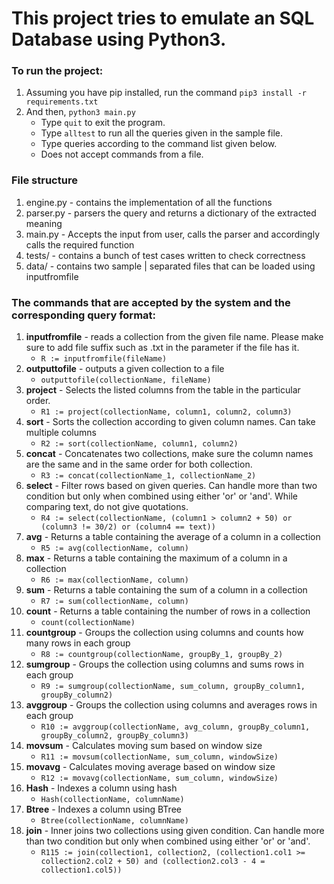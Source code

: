# This project tries to emulate an SQL Database using Python3. 
### To run the project:
1. Assuming you have pip installed, run the command `pip3 install -r requirements.txt`
2. And then, `python3 main.py`
    - Type `quit` to exit the program.
    - Type `alltest` to run all the queries given in the sample file.
    - Type queries according to the command list given below.
    - Does not accept commands from a file.
    
### File structure
1. engine.py - contains the implementation of all the functions
2. parser.py - parsers the query and returns a dictionary of the extracted meaning
3. main.py - Accepts the input from user, calls the parser and accordingly calls the required function
4. tests/ - contains a bunch of test cases written to check correctness
5. data/ - contains two sample | separated files that can be loaded using inputfromfile

### The commands that are accepted by the system and the corresponding query format:
1. **inputfromfile** - reads a collection from the given file name. Please make sure to add file suffix such as .txt in the parameter if the file has it.
    - `R := inputfromfile(fileName)`
2. **outputtofile**  - outputs a given collection to a file
    - `outputtofile(collectionName, fileName)`
3. **project** - Selects the listed columns from the table in the particular order.
    - `R1 := project(collectionName, column1, column2, column3)`
4. **sort** - Sorts the collection according to given column names. Can take multiple columns
    - `R2 := sort(collectionName, column1, column2)`
5. **concat** - Concatenates two collections, make sure the column names are the same and in the same order for both collection.
    - `R3 := concat(collectionName_1, collectionName_2)`
6. **select** - Filter rows based on given queries. Can handle more than two condition but only when combined using either 'or' or 'and'. While comparing text, do not give quotations.
    - `R4 := select(collectionName, (column1 > column2 + 50) or (column3 != 30/2) or (column4 == text))`
7. **avg** - Returns a table containing the average of a column in a collection
    - `R5 := avg(collectionName, column)`
8. **max** - Returns a table containing the maximum of a column in a collection
    - `R6 := max(collectionName, column)`
9. **sum** - Returns a table containing the sum of a column in a collection
    - `R7 := sum(collectionName, column)`
10. **count** - Returns a table containing the number of rows in a collection
    - `count(collectionName)`
11. **countgroup** - Groups the collection using columns and counts how many rows in each group
    - `R8 := countgroup(collectionName, groupBy_1, groupBy_2)`
12. **sumgroup** - Groups the collection using columns and sums rows in each group
    - `R9 := sumgroup(collectionName, sum_column, groupBy_column1, groupBy_column2)`
13. **avggroup** - Groups the collection using columns and averages rows in each group
    - `R10 := avggroup(collectionName, avg_column, groupBy_column1, groupBy_column2, groupBy_column3)`
14. **movsum** - Calculates moving sum based on window size
    - `R11 := movsum(collectionName, sum_column, windowSize)`
15. **movavg** - Calculates moving average based on window size
    - `R12 := movavg(collectionName, sum_column, windowSize)`
16. **Hash** - Indexes a column using hash
    - `Hash(collectionName, columnName)`
17. **Btree** - Indexes a column using BTree
    - `Btree(collectionName, columnName)`
18. **join** - Inner joins two collections using given condition. Can handle more than two condition but only when combined using either 'or' or 'and'.
    - `R115 := join(collection1, collection2, (collection1.col1 >= collection2.col2 + 50) and (collection2.col3 - 4 = collection1.col5))`
